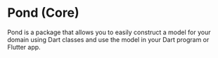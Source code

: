 # Pond (Core)

Pond is a package that allows you to easily construct a model for your domain using Dart classes and
use the model in your Dart program or Flutter app.
